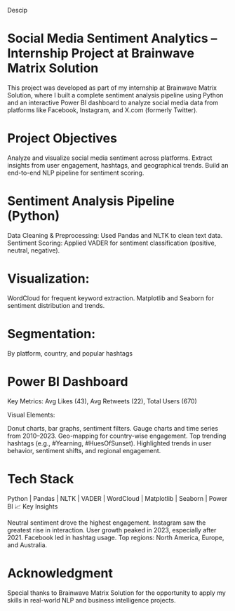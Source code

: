 Descip

# Social Media Sentiment Analytics – Internship Project at Brainwave Matrix Solution

This project was developed as part of my internship at Brainwave Matrix Solution, where I built a complete sentiment analysis pipeline using Python and an interactive Power BI dashboard to analyze social media data from platforms like Facebook, Instagram, and X.com (formerly Twitter).

# Project Objectives

Analyze and visualize social media sentiment across platforms.
Extract insights from user engagement, hashtags, and geographical trends.
Build an end-to-end NLP pipeline for sentiment scoring.

# Sentiment Analysis Pipeline (Python)

Data Cleaning & Preprocessing: Used Pandas and NLTK to clean text data.
Sentiment Scoring: Applied VADER for sentiment classification (positive, neutral, negative).

# Visualization:

WordCloud for frequent keyword extraction.
Matplotlib and Seaborn for sentiment distribution and trends.

# Segmentation:

By platform, country, and popular hashtags

# Power BI Dashboard

Key Metrics: Avg Likes (43), Avg Retweets (22), Total Users (670)

Visual Elements:

Donut charts, bar graphs, sentiment filters.
Gauge charts and time series from 2010–2023.
Geo-mapping for country-wise engagement.
Top trending hashtags (e.g., #Yearning, #HuesOfSunset).
Highlighted trends in user behavior, sentiment shifts, and regional engagement.

# Tech Stack

Python | Pandas | NLTK | VADER | WordCloud | Matplotlib | Seaborn | Power BI
📈 Key Insights

Neutral sentiment drove the highest engagement.
Instagram saw the greatest rise in interaction.
User growth peaked in 2023, especially after 2021.
Facebook led in hashtag usage.
Top regions: North America, Europe, and Australia.

# Acknowledgment
Special thanks to Brainwave Matrix Solution for the opportunity to apply my skills in real-world NLP and business intelligence projects.
